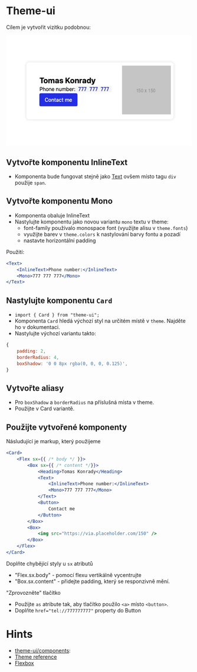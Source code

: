 # Theme-ui

Cílem je vytvořit vizitku podobnou:

![Karta](./codestyle-card.png "Card")

## Vytvořte komponentu InlineText
- Komponenta bude fungovat stejně jako [Text](https://theme-ui.com/components/text) ovšem místo tagu `div` použije `span`.

## Vytvořte komponentu Mono

- Komponenta obaluje InlineText
-  Nastylujte komponentu jako novou variantu `mono` textu v theme:
	- font-family používalo monospace font (využijte alisu v `theme.fonts`)
	- využijte barev v `theme.colors` k nastylování barvy fontu a pozadí
	- nastavte horizontální padding

Použití:
```jsx
<Text>
	<InlineText>Phone number:</InlineText>
	<Mono>777 777 777</Mono>
</Text>
```
## Nastylujte komponentu `Card`
- `import { Card } from "theme-ui";`
- Komponenta `Card` hledá výchozí styl na určitém místě v `theme`. Najděte ho v dokumentaci.
- Nastylujte výchozí variantu takto:
```js
{
	padding: 2,
	borderRadius: 4,
	boxShadow: '0 0 8px rgba(0, 0, 0, 0.125)',
}
```

## Vytvořte aliasy
- Pro `boxShadow` a `borderRadius` na příslušná místa v theme.
- Použijte v Card variantě.

## Použijte vytvořené komponenty

Násludující je markup, který použijeme
```jsx
<Card>
	<Flex sx={{ /* body */ }}>
		<Box sx={{ /* content */}}>
			<Heading>Tomas Konrady</Heading>
			<Text>
				<InlineText>Phone number:</InlineText>
				<Mono>777 777 777</Mono>
			</Text>
			<Button>
				Contact me
			</Button>
		</Box>
		<Box>
			<img src="https://via.placeholder.com/150" />
		</Box>
	</Flex>
</Card>
```
 Doplňte chybějící styly u `sx` atributů
 - "Flex.sx.body" - pomocí flexu vertikálně vycentrujte
 - "Box.sx.content" - přidejte padding, který se responzivně mění.

"Zprovozněte" tlačítko
- Použijte `as` atribute tak, aby tlačítko použilo `<a>` místo `<button>`.
- Doplňte `href="tel://777777777"` property do Button

# Hints

- [theme-ui/components](https://theme-ui.com/components):
- [Theme reference](https://styled-system.com/theme-specification#key-reference)
- [Flexbox](https://css-tricks.com/snippets/css/a-guide-to-flexbox/)
